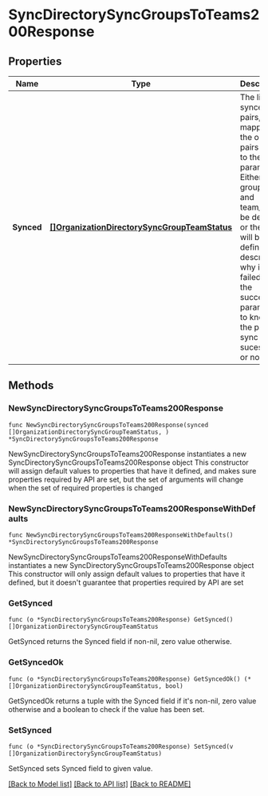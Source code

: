 # SyncDirectorySyncGroupsToTeams200Response

## Properties

Name | Type | Description | Notes
------------ | ------------- | ------------- | -------------
**Synced** | [**[]OrganizationDirectorySyncGroupTeamStatus**](OrganizationDirectorySyncGroupTeamStatus.md) | The list of synced pairs, mapped to the original pairs given to the sync parameters. Either the group_id and team_id will be defined, or the error will be defined to describe why it failed. Use the success parameter to know if the pair sync was sucessful or not.  | 

## Methods

### NewSyncDirectorySyncGroupsToTeams200Response

`func NewSyncDirectorySyncGroupsToTeams200Response(synced []OrganizationDirectorySyncGroupTeamStatus, ) *SyncDirectorySyncGroupsToTeams200Response`

NewSyncDirectorySyncGroupsToTeams200Response instantiates a new SyncDirectorySyncGroupsToTeams200Response object
This constructor will assign default values to properties that have it defined,
and makes sure properties required by API are set, but the set of arguments
will change when the set of required properties is changed

### NewSyncDirectorySyncGroupsToTeams200ResponseWithDefaults

`func NewSyncDirectorySyncGroupsToTeams200ResponseWithDefaults() *SyncDirectorySyncGroupsToTeams200Response`

NewSyncDirectorySyncGroupsToTeams200ResponseWithDefaults instantiates a new SyncDirectorySyncGroupsToTeams200Response object
This constructor will only assign default values to properties that have it defined,
but it doesn't guarantee that properties required by API are set

### GetSynced

`func (o *SyncDirectorySyncGroupsToTeams200Response) GetSynced() []OrganizationDirectorySyncGroupTeamStatus`

GetSynced returns the Synced field if non-nil, zero value otherwise.

### GetSyncedOk

`func (o *SyncDirectorySyncGroupsToTeams200Response) GetSyncedOk() (*[]OrganizationDirectorySyncGroupTeamStatus, bool)`

GetSyncedOk returns a tuple with the Synced field if it's non-nil, zero value otherwise
and a boolean to check if the value has been set.

### SetSynced

`func (o *SyncDirectorySyncGroupsToTeams200Response) SetSynced(v []OrganizationDirectorySyncGroupTeamStatus)`

SetSynced sets Synced field to given value.



[[Back to Model list]](../README.md#documentation-for-models) [[Back to API list]](../README.md#documentation-for-api-endpoints) [[Back to README]](../README.md)


